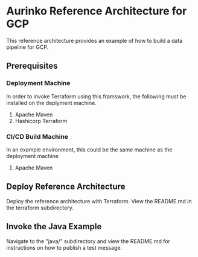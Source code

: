 # Aurinko Reference Architecture for GCP
This reference architecture provides an example of how to build a data pipeline for GCP.
## Prerequisites
### Deployment Machine
In order to invoke Terraform using this framswork, the following must be installed on the deplyment machine.
1. Apache Maven
2. Hashicorp Terraform
### CI/CD Build Machine
In an example environment, this could be the same machine as the deployment machine
1. Apache Maven
## Deploy Reference Architecture
Deploy the reference architecture with Terraform.  View the README.md in the terraform subdirectory.
## Invoke the Java Example
Navigate to the "java/" subdirectory and view the README.md for instructions on how to publish a test message.
